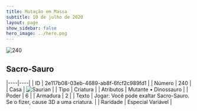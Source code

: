 ```yaml
---
title: Mutação em Massa
subtitle: 10 de julho de 2020
layout: page
show_sidebar: false
hero_image: ../hero.png
---
```


![240](https://cdn.keyforgegame.com/media/card_front/pt/479_240_98J2GP8V55VX_pt.png)

## Sacro-Sauro

|----|----|
| ID | 2e117b08-03eb-4689-ab8f-6fcf2c989fd1 |
| Número | 240 |
| Casa | ![Saurian](https://archonarcana.com/images/thumb/9/9e/Saurian_P.png/22px-Saurian_P.png "Sauro") |
| Tipo | Criatura |
| Atributos | Mutante • Dinossauro |
| Poder | 6 |
| Armadura | 2 |
| Texto | Jogar: Você pode exaltar Sacro-Sauro. Se o fizer, cause 3D a uma criatura. |
| Raridade | Especial Variável |
